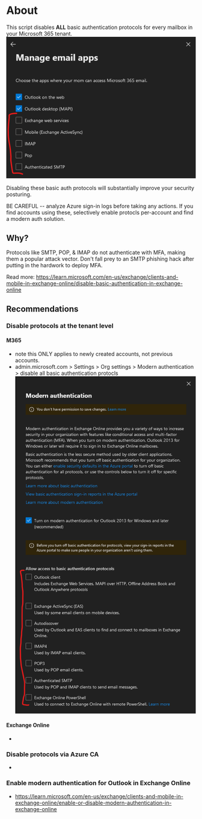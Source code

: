 # About

This script disables **ALL** basic authentication protocols for every mailbox in your Microsoft 365 tenant.
![alt text](screenshot1.png)

Disabling these basic auth protocols will substantially improve your security posturing.

BE CAREFUL -- analyze Azure sign-in logs before taking any actions. If you find accounts using these, selectively enable protocls per-account and find a modern auth solution.

## Why?

Protocols like SMTP, POP, & IMAP do not authenticate with MFA, making them a popular attack vector.
Don't fall prey to an SMTP phishing hack after putting in the hardwork to deploy MFA.

Read more: https://learn.microsoft.com/en-us/exchange/clients-and-mobile-in-exchange-online/disable-basic-authentication-in-exchange-online

## Recommendations

### Disable protocols at the tenant level

#### M365
- note this ONLY applies to newly created accounts, not previous accounts.
- admin.microsoft.com > Settings > Org settings > Modern authentication > disable all basic authentication protocls
![alt text](screenshot2.png)

#### Exchange Online
- 

### Disable protocols via Azure CA
- 

### Enable modern authentication for Outlook in Exchange Online
- https://learn.microsoft.com/en-us/exchange/clients-and-mobile-in-exchange-online/enable-or-disable-modern-authentication-in-exchange-online
